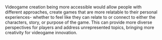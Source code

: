 Videogame creation being more accessible would allow people with different approaches, create games that are more relatable to their personal experiences- whether to feel like they can relate to or connect to either the characters, story, or purpose of the game. This can provide more diverse perspectives for players and address unrepresented topics, bringing more creativity for videogame innovation. 
